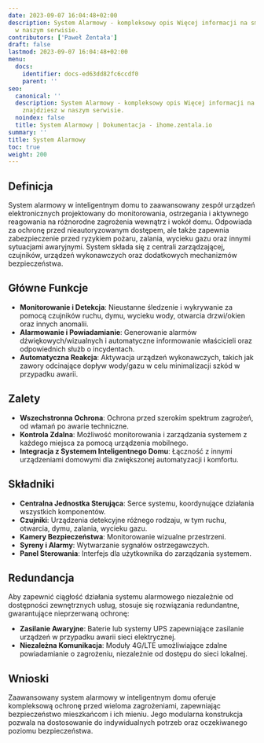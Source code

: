 ```yaml
---
date: 2023-09-07 16:04:48+02:00
description: System Alarmowy - kompleksowy opis Więcej informacji na smart home znajdziesz
  w naszym serwisie.
contributors: ['Paweł Żentała']
draft: false
lastmod: 2023-09-07 16:04:48+02:00
menu:
  docs:
    identifier: docs-ed63dd82fc6ccdf0
    parent: ''
seo:
  canonical: ''
  description: System Alarmowy - kompleksowy opis Więcej informacji na smart home
    znajdziesz w naszym serwisie.
  noindex: false
  title: System Alarmowy | Dokumentacja - ihome.zentala.io
summary: ''
title: System Alarmowy
toc: true
weight: 200
---
```



## Definicja

System alarmowy w inteligentnym domu to zaawansowany zespół urządzeń elektronicznych projektowany do monitorowania, ostrzegania i aktywnego reagowania na różnorodne zagrożenia wewnątrz i wokół domu. Odpowiada za ochronę przed nieautoryzowanym dostępem, ale także zapewnia zabezpieczenie przed ryzykiem pożaru, zalania, wycieku gazu oraz innymi sytuacjami awaryjnymi. System składa się z centrali zarządzającej, czujników, urządzeń wykonawczych oraz dodatkowych mechanizmów bezpieczeństwa.

## Główne Funkcje

- **Monitorowanie i Detekcja**: Nieustanne śledzenie i wykrywanie za pomocą czujników ruchu, dymu, wycieku wody, otwarcia drzwi/okien oraz innych anomalii.
- **Alarmowanie i Powiadamianie**: Generowanie alarmów dźwiękowych/wizualnych i automatyczne informowanie właścicieli oraz odpowiednich służb o incydentach.
- **Automatyczna Reakcja**: Aktywacja urządzeń wykonawczych, takich jak zawory odcinające dopływ wody/gazu w celu minimalizacji szkód w przypadku awarii.

## Zalety

- **Wszechstronna Ochrona**: Ochrona przed szerokim spektrum zagrożeń, od włamań po awarie techniczne.
- **Kontrola Zdalna**: Możliwość monitorowania i zarządzania systemem z każdego miejsca za pomocą urządzenia mobilnego.
- **Integracja z Systemem Inteligentnego Domu**: Łączność z innymi urządzeniami domowymi dla zwiększonej automatyzacji i komfortu.

## Składniki

- **Centralna Jednostka Sterująca**: Serce systemu, koordynujące działania wszystkich komponentów.
- **Czujniki**: Urządzenia detekcyjne różnego rodzaju, w tym ruchu, otwarcia, dymu, zalania, wycieku gazu.
- **Kamery Bezpieczeństwa**: Monitorowanie wizualne przestrzeni.
- **Syreny i Alarmy**: Wytwarzanie sygnałów ostrzegawczych.
- **Panel Sterowania**: Interfejs dla użytkownika do zarządzania systemem.

## Redundancja

Aby zapewnić ciągłość działania systemu alarmowego niezależnie od dostępności zewnętrznych usług, stosuje się rozwiązania redundantne, gwarantujące nieprzerwaną ochronę:

- **Zasilanie Awaryjne**: Baterie lub systemy UPS zapewniające zasilanie urządzeń w przypadku awarii sieci elektrycznej.
- **Niezależna Komunikacja**: Moduły 4G/LTE umożliwiające zdalne powiadamianie o zagrożeniu, niezależnie od dostępu do sieci lokalnej.

## Wnioski

Zaawansowany system alarmowy w inteligentnym domu oferuje kompleksową ochronę przed wieloma zagrożeniami, zapewniając bezpieczeństwo mieszkańcom i ich mieniu. Jego modularna konstrukcja pozwala na dostosowanie do indywidualnych potrzeb oraz oczekiwanego poziomu bezpieczeństwa.
